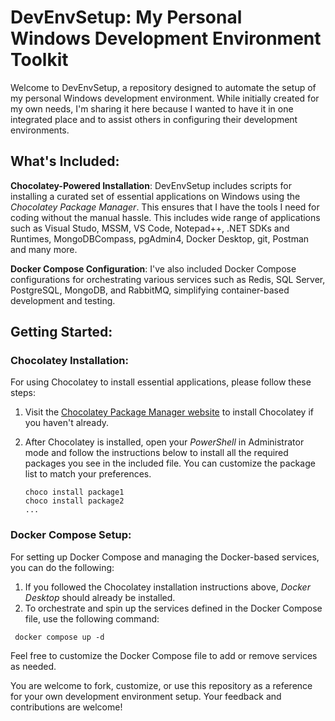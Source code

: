 # DevEnvSetup: My Personal Windows Development Environment Toolkit

Welcome to DevEnvSetup, a repository designed to automate the setup of my personal Windows development environment. While initially created for my own needs, I'm sharing it here because I wanted to have it in one integrated place and to assist others in configuring their development environments.

## What's Included:

**Chocolatey-Powered Installation**: DevEnvSetup includes scripts for installing a curated set of essential applications on Windows using the *Chocolatey Package Manager*. This ensures that I have the tools I need for coding without the manual hassle. This includes wide range of applications such as Visual Studo, MSSM, VS Code, Notepad++, .NET SDKs and Runtimes, MongoDBCompass, pgAdmin4, Docker Desktop, git, Postman and many more.

**Docker Compose Configuration**: I've also included Docker Compose configurations for orchestrating various services such as Redis, SQL Server, PostgreSQL, MongoDB, and RabbitMQ, simplifying container-based development and testing.

## Getting Started:

### Chocolatey Installation:
For using Chocolatey to install essential applications, please follow these steps:

1. Visit the [Chocolatey Package Manager website](https://chocolatey.org/) to install Chocolatey if you haven't already.
2. After Chocolatey is installed, open your *PowerShell* in Administrator mode and follow the instructions below to install all the required packages you see in the included file. You can customize the package list to match your preferences.

   ```shell
   choco install package1
   choco install package2
   ...
   ```
### Docker Compose Setup:
For setting up Docker Compose and managing the Docker-based services, you can do the following:

1. If you followed the Chocolatey installation instructions above, *Docker Desktop* should already be installed.
2. To orchestrate and spin up the services defined in the Docker Compose file, use the following command:

  ```shell
   docker compose up -d
   ```
Feel free to customize the Docker Compose file to add or remove services as needed.


You are welcome to fork, customize, or use this repository as a reference for your own development environment setup. Your feedback and contributions are welcome!
